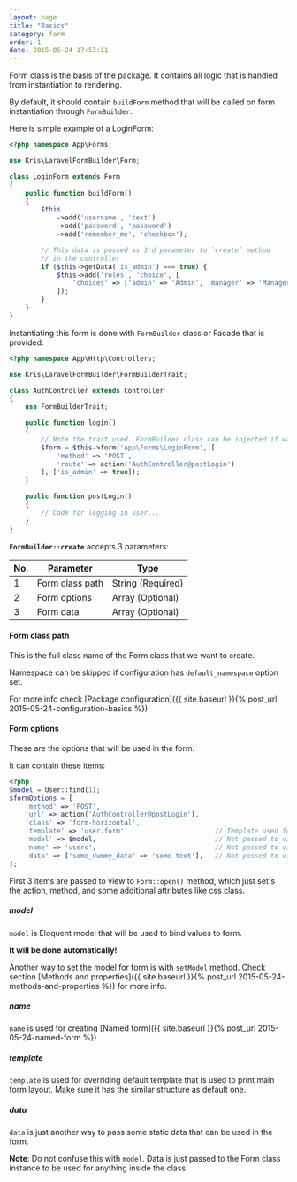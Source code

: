 ```yaml
---
layout: page
title: "Basics"
category: form
order: 1
date: 2015-05-24 17:53:11
---
```


Form class is the basis of the package. It contains all logic that is handled from instantiation to rendering.

By default, it should contain `buildForm` method that will be called on form instantiation through `FormBuilder`.

Here is simple example of a LoginForm:

```php
<?php namespace App\Forms;

use Kris\LaravelFormBuilder\Form;

class LoginForm extends Form
{
    public function buildForm()
    {
        $this
            ->add('username', 'text')
            ->add('password', 'password')
            ->add('remember_me', 'checkbox');

        // This data is passed as 3rd parameter to `create` method
        // in the controller
        if ($this->getData('is_admin') === true) {
            $this->add('roles', 'choice', [
                'choices' => ['admin' => 'Admin', 'manager' => 'Manager']
            ]);
        }
    }
}
```

Instantiating this form is done with `FormBuilder` class or Facade that is provided:

```php
<?php namespace App\Http\Controllers;

use Kris\LaravelFormBuilder\FormBuilderTrait;

class AuthController extends Controller
{
    use FormBuilderTrait;

    public function login()
    {
        // Note the trait used. FormBuilder class can be injected if wanted.
        $form = $this->form('App\Forms\LoginForm', [
            'method' => 'POST',
            'route' => action('AuthController@postLogin')
        ], ['is_admin' => true]);
    }

    public function postLogin()
    {
        // Code for logging in user...
    }
}
```

**`FormBuilder::create`** accepts 3 parameters:

|No.| Parameter       | Type              |
|---|-----------------|-------------------|
| 1 | Form class path | String (Required) |
| 2 | Form options    | Array  (Optional) |
| 3 | Form data       | Array  (Optional) |

#### Form class path
This is the full class name of the Form class that we want to create.

Namespace can be skipped if configuration has `default_namespace` option set.

For more info check [Package configuration]({{ site.baseurl }}{% post_url 2015-05-24-configuration-basics %})

#### Form options
These are the options that will be used in the form.

It can contain these items:

```php
<?php
$model = User::find(1);
$formOptions = [
    'method' => 'POST',
    'url' => action('AuthController@postLogin'),
    'class' => 'form-horizontal',
    'template' => 'user.form'                       // Template used for the main form layout
    'model' => $model,                              // Not passed to view, just used in form class
    'name' => 'users',                              // Not passed to view, just used in form class
    'data' => ['some_dummy_data' => 'some text'],   // Not passed to view, just used in form class
];
```

First 3 items are passed to view to `Form::open()` method, which just set's the action, method, and some additional attributes like css class.

##### model
`model` is Eloquent model that will be used to bind values to form.

**It will be done automatically!**

Another way to set the model for form is with `setModel` method.
Check section [Methods and properties]({{ site.baseurl }}{% post_url 2015-05-24-methods-and-properties %}) for more info.

##### name
`name` is used for creating [Named form]({{ site.baseurl }}{% post_url 2015-05-24-named-form %}).

##### template
`template` is used for overriding default template that is used to print main form layout. Make sure it has the similar structure as default one.

##### data
`data` is just another way to pass some static data that can be used in the form.

**Note**: Do not confuse this with `model`. Data is just passed to the Form class instance to be used for anything inside the class.
